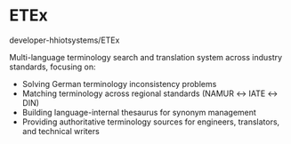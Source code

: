 # ETEx
developer-hhiotsystems/ETEx

Multi-language terminology search and translation system across industry standards, focusing on:
- Solving German terminology inconsistency problems
- Matching terminology across regional standards (NAMUR ↔ IATE ↔ DIN)
- Building language-internal thesaurus for synonym management
- Providing authoritative terminology sources for engineers, translators, and technical writers
